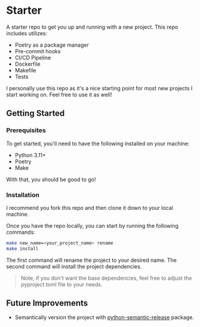# Starter
A starter repo to get you up and running with a new project. This repo includes utilizes:

- Poetry as a package manager
- Pre-commit hooks
- CI/CD Pipeline
- Dockerfile
- Makefile
- Tests

I personally use this repo as it's a nice starting point for most new projects I start working on. Feel free to use it as well!

## Getting Started

### Prerequisites

To get started, you'll need to have the following installed on your machine:

- Python 3.11+
- Poetry
- Make

With that, you should be good to go!

### Installation

I recommend you fork this repo and then clone it down to your local machine.

Once you have the repo locally, you can start by running the following commands:

```bash
make new_name=<your_project_name> rename
make install
```

The first command will rename the project to your desired name. The second command will install the project dependencies.
> Note, if you don't want the base dependencies, feel free to adjust the pyproject.toml file to your needs.


## Future Improvements

- Semantically version the project with [python-semantic-release](https://python-semantic-release.readthedocs.io/en/latest/) package.
